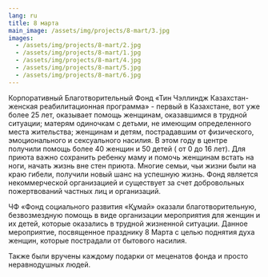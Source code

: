 ```yaml
---
lang: ru
title: 8 марта
main_image: /assets/img/projects/8-mart/3.jpg
images:
  - /assets/img/projects/8-mart/2.jpg
  - /assets/img/projects/8-mart/1.jpg
  - /assets/img/projects/8-mart/4.jpg
  - /assets/img/projects/8-mart/5.jpg
  - /assets/img/projects/8-mart/6.jpg
---
```

Корпоративный Благотворительный Фонд «Тин Чэллиндж Казахстан- женская реабилитационная программа» - первый в Казахстане, вот уже более 25 лет, оказывает помощь женщинам, оказавшимся в трудной ситуации; матерям одиночкам с детьми, не имеющим определенного места жительства; женщинам и детям, пострадавшим от физического, эмоционального и сексуального насилия. В этом году в центре получили помощь более 40 женщин и 50 детей ( от 0 до 16 лет).  Для приюта важно сохранить ребенку маму и помочь женщинам встать на ноги, начать жизнь вне стен приюта. Многие семьи, чьи жизни были на краю гибели, получили новый шанс на успешную жизнь. Фонд является некоммерческой организацией и существует за счет добровольных пожертвований частных лиц и организаций. 

ЧФ «Фонд социального развития «Құмай» оказали благотворительную, безвозмездную помощь в виде организации мероприятия для женщин и их детей, которые оказались в трудной жизненной ситуации. Данное мероприятие, посвященное празднику 8 Марта с целью поднятия духа женщин, которые пострадали от бытового насилия. 

Также были вручены каждому подарки от меценатов фонда и просто неравнодушных людей. 